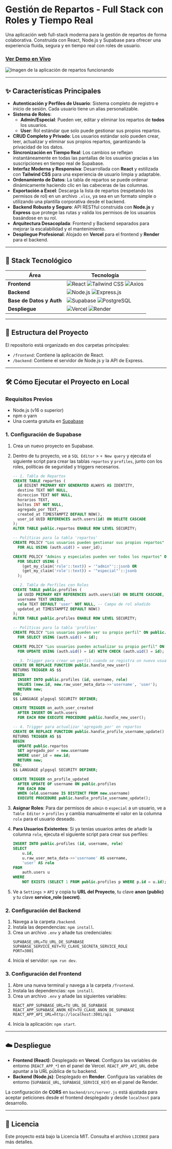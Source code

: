 # Gestión de Repartos - Full Stack con Roles y Tiempo Real

Una aplicación web full-stack moderna para la gestión de repartos de forma colaborativa. Construida con React, Node.js y Supabase para ofrecer una experiencia fluida, segura y en tiempo real con roles de usuario.

### [**Ver Demo en Vivo**](https://nrlsb-excel-reparto1.vercel.app/)

![Imagen de la aplicación de repartos funcionando](https://i.imgur.com/gKk9p3v.jpg)

---

## ✨ Características Principales

-   **Autenticación y Perfiles de Usuario**: Sistema completo de registro e inicio de sesión. Cada usuario tiene un alias personalizable.
-   **Sistema de Roles**:
    -   **Admin/Especial**: Pueden ver, editar y eliminar los repartos de **todos** los usuarios.
    -   **User**: Rol estándar que solo puede gestionar sus propios repartos.
-   **CRUD Completo y Privado**: Los usuarios estándar solo pueden crear, leer, actualizar y eliminar sus propios repartos, garantizando la privacidad de los datos.
-   **Sincronización en Tiempo Real**: Los cambios se reflejan instantáneamente en todas las pantallas de los usuarios gracias a las suscripciones en tiempo real de Supabase.
-   **Interfaz Moderna y Responsiva**: Desarrollada con **React** y estilizada con **Tailwind CSS** para una experiencia de usuario limpia y adaptable.
-   **Ordenamiento de Datos**: La tabla de repartos se puede ordenar dinámicamente haciendo clic en las cabeceras de las columnas.
-   **Exportación a Excel**: Descarga la lista de repartos (respetando los permisos de rol) en un archivo `.xlsx`, ya sea en un formato simple o utilizando una plantilla corporativa desde el backend.
-   **Backend Robusto y Seguro**: API RESTful construida con **Node.js** y **Express** que protege las rutas y valida los permisos de los usuarios basándose en su rol.
-   **Arquitectura Desacoplada**: Frontend y Backend separados para mejorar la escalabilidad y el mantenimiento.
-   **Despliegue Profesional**: Alojado en **Vercel** para el frontend y **Render** para el backend.

---

## 🚀 Stack Tecnológico

| Área                 | Tecnología                                                                                                                                                            |
| -------------------- | --------------------------------------------------------------------------------------------------------------------------------------------------------------------- |
| **Frontend** | ![React](https://img.shields.io/badge/-React-61DAFB?logo=react&logoColor=white) ![Tailwind CSS](https://img.shields.io/badge/-Tailwind_CSS-38B2AC?logo=tailwind-css&logoColor=white) ![Axios](https://img.shields.io/badge/-Axios-5A29E4?logo=axios&logoColor=white) |
| **Backend** | ![Node.js](https://img.shields.io/badge/-Node.js-339933?logo=node.js&logoColor=white) ![Express.js](https://img.shields.io/badge/-Express.js-000000?logo=express&logoColor=white)      |
| **Base de Datos y Auth** | ![Supabase](https://img.shields.io/badge/-Supabase-3FCF8E?logo=supabase&logoColor=white) ![PostgreSQL](https://img.shields.io/badge/-PostgreSQL-4169E1?logo=postgresql&logoColor=white) |
| **Despliegue** | ![Vercel](https://img.shields.io/badge/-Vercel-000000?logo=vercel&logoColor=white) ![Render](https://img.shields.io/badge/-Render-46E3B7?logo=render&logoColor=white)                     |

---

## 📁 Estructura del Proyecto

El repositorio está organizado en dos carpetas principales:

-   `/frontend`: Contiene la aplicación de React.
-   `/backend`: Contiene el servidor de Node.js y la API de Express.

---

## 🛠️ Cómo Ejecutar el Proyecto en Local

### Requisitos Previos

-   Node.js (v16 o superior)
-   npm o yarn
-   Una cuenta gratuita en [Supabase](https://supabase.com/)

### 1. Configuración de Supabase

1.  Crea un nuevo proyecto en Supabase.
2.  Dentro de tu proyecto, ve a `SQL Editor` > `+ New query` y ejecuta el siguiente script para crear las tablas `repartos` y `profiles`, junto con los roles, políticas de seguridad y triggers necesarios.

    ```sql
    -- 1. Tabla de Repartos
    CREATE TABLE repartos (
      id BIGINT PRIMARY KEY GENERATED ALWAYS AS IDENTITY,
      destino TEXT NOT NULL,
      direccion TEXT NOT NULL,
      horarios TEXT,
      bultos INT NOT NULL,
      agregado_por TEXT,
      created_at TIMESTAMPTZ DEFAULT NOW(),
      user_id UUID REFERENCES auth.users(id) ON DELETE CASCADE
    );
    ALTER TABLE public.repartos ENABLE ROW LEVEL SECURITY;

    -- Políticas para la tabla 'repartos'
    CREATE POLICY "Los usuarios pueden gestionar sus propios repartos" ON public.repartos
      FOR ALL USING (auth.uid() = user_id);

    CREATE POLICY "Admins y especiales pueden ver todos los repartos" ON public.repartos
      FOR SELECT USING (
        (get_my_claim('role'::text)) = '"admin"'::jsonb OR
        (get_my_claim('role'::text)) = '"especial"'::jsonb
      );

    -- 2. Tabla de Perfiles con Roles
    CREATE TABLE public.profiles (
      id UUID PRIMARY KEY REFERENCES auth.users(id) ON DELETE CASCADE,
      username TEXT UNIQUE,
      role TEXT DEFAULT 'user' NOT NULL, -- Campo de rol añadido
      updated_at TIMESTAMPTZ DEFAULT NOW()
    );
    ALTER TABLE public.profiles ENABLE ROW LEVEL SECURITY;

    -- Políticas para la tabla 'profiles'
    CREATE POLICY "Los usuarios pueden ver su propio perfil" ON public.profiles
      FOR SELECT USING (auth.uid() = id);

    CREATE POLICY "Los usuarios pueden actualizar su propio perfil" ON public.profiles
      FOR UPDATE USING (auth.uid() = id) WITH CHECK (auth.uid() = id);

    -- 3. Trigger para crear un perfil cuando se registra un nuevo usuario
    CREATE OR REPLACE FUNCTION public.handle_new_user()
    RETURNS TRIGGER AS $$
    BEGIN
      INSERT INTO public.profiles (id, username, role)
      VALUES (new.id, new.raw_user_meta_data->>'username', 'user');
      RETURN new;
    END;
    $$ LANGUAGE plpgsql SECURITY DEFINER;

    CREATE TRIGGER on_auth_user_created
      AFTER INSERT ON auth.users
      FOR EACH ROW EXECUTE PROCEDURE public.handle_new_user();

    -- 4. Trigger para actualizar 'agregado_por' en repartos
    CREATE OR REPLACE FUNCTION public.handle_profile_username_update()
    RETURNS TRIGGER AS $$
    BEGIN
      UPDATE public.repartos
      SET agregado_por = new.username
      WHERE user_id = new.id;
      RETURN new;
    END;
    $$ LANGUAGE plpgsql SECURITY DEFINER;

    CREATE TRIGGER on_profile_updated
      AFTER UPDATE OF username ON public.profiles
      FOR EACH ROW
      WHEN (old.username IS DISTINCT FROM new.username)
      EXECUTE PROCEDURE public.handle_profile_username_update();
    ```

3.  **Asignar Roles**: Para dar permisos de `admin` o `especial` a un usuario, ve a `Table Editor` > `profiles` y cambia manualmente el valor en la columna `role` para el usuario deseado.

4.  **Para Usuarios Existentes**: Si ya tenías usuarios antes de añadir la columna `role`, ejecuta el siguiente script para crear sus perfiles:
    ```sql
    INSERT INTO public.profiles (id, username, role)
    SELECT 
        u.id,
        u.raw_user_meta_data->>'username' AS username,
        'user' AS role
    FROM 
        auth.users u
    WHERE 
        NOT EXISTS (SELECT 1 FROM public.profiles p WHERE p.id = u.id);
    ```

5.  Ve a `Settings` > `API` y copia tu **URL del Proyecto**, tu clave **anon (public)** y tu clave **service_role (secret)**.

### 2. Configuración del Backend

1.  Navega a la carpeta `/backend`.
2.  Instala las dependencias: `npm install`.
3.  Crea un archivo `.env` y añade tus credenciales:
    ```env
    SUPABASE_URL=TU_URL_DE_SUPABASE
    SUPABASE_SERVICE_KEY=TU_CLAVE_SECRETA_SERVICE_ROLE
    PORT=3001
    ```
4.  Inicia el servidor: `npm run dev`.

### 3. Configuración del Frontend

1.  Abre una nueva terminal y navega a la carpeta `/frontend`.
2.  Instala las dependencias: `npm install`.
3.  Crea un archivo `.env` y añade las siguientes variables:
    ```env
    REACT_APP_SUPABASE_URL=TU_URL_DE_SUPABASE
    REACT_APP_SUPABASE_ANON_KEY=TU_CLAVE_ANON_DE_SUPABASE
    REACT_APP_API_URL=http://localhost:3001/api
    ```
4.  Inicia la aplicación: `npm start`.

---

## ☁️ Despliegue

-   **Frontend (React)**: Desplegado en **Vercel**. Configura las variables de entorno (`REACT_APP_*`) en el panel de Vercel. `REACT_APP_API_URL` debe apuntar a la URL pública de tu backend.
-   **Backend (Node.js)**: Desplegado en **Render**. Configura las variables de entorno (`SUPABASE_URL`, `SUPABASE_SERVICE_KEY`) en el panel de Render.

La configuración de **CORS** en `backend/src/server.js` está ajustada para aceptar peticiones desde el frontend desplegado y desde `localhost` para desarrollo.

---

## 📄 Licencia

Este proyecto está bajo la Licencia MIT. Consulta el archivo `LICENSE` para más detalles.

